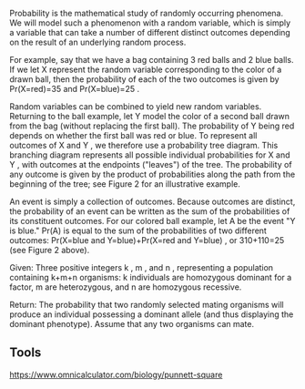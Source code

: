 Probability is the mathematical study of randomly occurring phenomena. We will model such a phenomenon with a random variable, which is simply a variable that can take a number of different distinct outcomes depending on the result of an underlying random process.

For example, say that we have a bag containing 3 red balls and 2 blue balls. If we let X
represent the random variable corresponding to the color of a drawn ball, then the probability of each of the two outcomes is given by Pr(X=red)=35
and Pr(X=blue)=25
.

Random variables can be combined to yield new random variables. Returning to the ball example, let Y
model the color of a second ball drawn from the bag (without replacing the first ball). The probability of Y
being red depends on whether the first ball was red or blue. To represent all outcomes of X
and Y
, we therefore use a probability tree diagram. This branching diagram represents all possible individual probabilities for X
and Y
, with outcomes at the endpoints ("leaves") of the tree. The probability of any outcome is given by the product of probabilities along the path from the beginning of the tree; see Figure 2 for an illustrative example.

An event is simply a collection of outcomes. Because outcomes are distinct, the probability of an event can be written as the sum of the probabilities of its constituent outcomes. For our colored ball example, let A
be the event "Y
is blue." Pr(A)
is equal to the sum of the probabilities of two different outcomes: Pr(X=blue and Y=blue)+Pr(X=red and Y=blue)
, or 310+110=25
(see Figure 2 above).

Given: Three positive integers k
, m
, and n
, representing a population containing k+m+n
organisms: k
individuals are homozygous dominant for a factor, m
are heterozygous, and n
are homozygous recessive.

Return: The probability that two randomly selected mating organisms will produce an individual possessing a dominant allele (and thus displaying the dominant phenotype). Assume that any two organisms can mate.

## Tools

https://www.omnicalculator.com/biology/punnett-square
